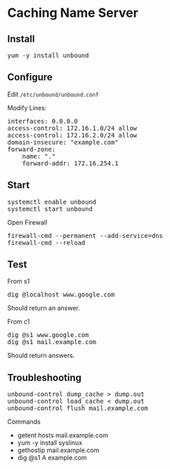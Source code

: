# Caching Name Server

## Install

<pre>
yum -y install unbound
</pre>

## Configure

Edit `/etc/unbound/unbound.conf`

Modify Lines:
<pre>
interfaces: 0.0.0.0
access-control: 172.16.1.0/24 allow
access-control: 172.16.2.0/24 allow
domain-insecure: "example.com"
forward-zone:
    name: "."
    forward-addr: 172.16.254.1
</pre>

## Start 

<pre>
systemctl enable unbound
systemctl start unbound
</pre>

Open Firewall

<pre>
firewall-cmd --permanent --add-service=dns
firewall-cmd --reload
</pre>


## Test

From s1
<pre>
dig @localhost www.google.com
</pre>

Should return an answer.

From c1
<pre>
dig @s1 www.google.com
dig @s1 mail.example.com
</pre>

Should return answers.

## Troubleshooting

<pre>
unbound-control dump_cache > dump.out
unbound-control load_cache < dump.out
unbound-control flush mail.example.com
</pre>

Commands
- getent hosts mail.example.com
- yum -y install syslinux
- gethostip mail.example.com 
- dig @s1 A example.com

